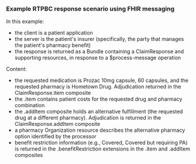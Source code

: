 <h3 id="example-rtpbc-response-scenario-using-fhir-messaging">Example RTPBC response scenario using FHIR messaging</h3>
<p>In this example:</p>
<ul>
<li>the client is a patient application</li>
<li>the server is the patient&#39;s insurer (specifically, the party that manages the patient&#39;s pharmacy benefit)</li>
<li>the response is returned as a Bundle containing a ClaimResponse and supporting resources, in response to a $process-message operation</li>
</ul>
<p>Content:</p>
<ul>
<li>the requested medication is Prozac 10mg capsule, 60 capsules, and the requested pharmacy is Hometown Drug. Adjudication returned in the ClaimResponse.item composite</li>
<li>the .item contains patient costs for the requested drug and pharmacy combination</li>
<li>the .addItem composite holds an alternative fulfillment (the requested drug at a different pharmacy). Adjudication is returned in the ClaimResponse.addItem composite</li>
<li>a pharmacy Organization resource describes the alternative pharmacy option identified by the processor</li>
<li>benefit restriction information (e.g., Covered, Covered but requiring PA) is returned in the .benefitRestriction extensions in the .item and .addItem composites</li>
</ul>
<!-- 
<div><img src="rtpbc-bundle-response-03.png" alt="bundle"></div>
-->
<br/>